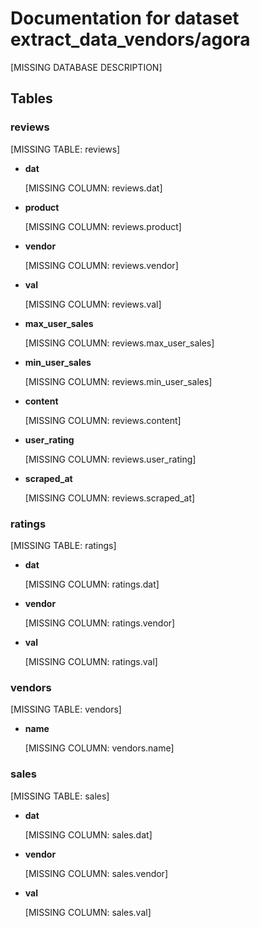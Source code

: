 # Documentation for dataset extract_data_vendors/agora

[MISSING DATABASE DESCRIPTION]

## Tables

### reviews

[MISSING TABLE: reviews]

* __dat__

  [MISSING COLUMN: reviews.dat]

* __product__

  [MISSING COLUMN: reviews.product]

* __vendor__

  [MISSING COLUMN: reviews.vendor]

* __val__

  [MISSING COLUMN: reviews.val]

* __max_user_sales__

  [MISSING COLUMN: reviews.max_user_sales]

* __min_user_sales__

  [MISSING COLUMN: reviews.min_user_sales]

* __content__

  [MISSING COLUMN: reviews.content]

* __user_rating__

  [MISSING COLUMN: reviews.user_rating]

* __scraped_at__

  [MISSING COLUMN: reviews.scraped_at]

### ratings

[MISSING TABLE: ratings]

* __dat__

  [MISSING COLUMN: ratings.dat]

* __vendor__

  [MISSING COLUMN: ratings.vendor]

* __val__

  [MISSING COLUMN: ratings.val]

### vendors

[MISSING TABLE: vendors]

* __name__

  [MISSING COLUMN: vendors.name]

### sales

[MISSING TABLE: sales]

* __dat__

  [MISSING COLUMN: sales.dat]

* __vendor__

  [MISSING COLUMN: sales.vendor]

* __val__

  [MISSING COLUMN: sales.val]

